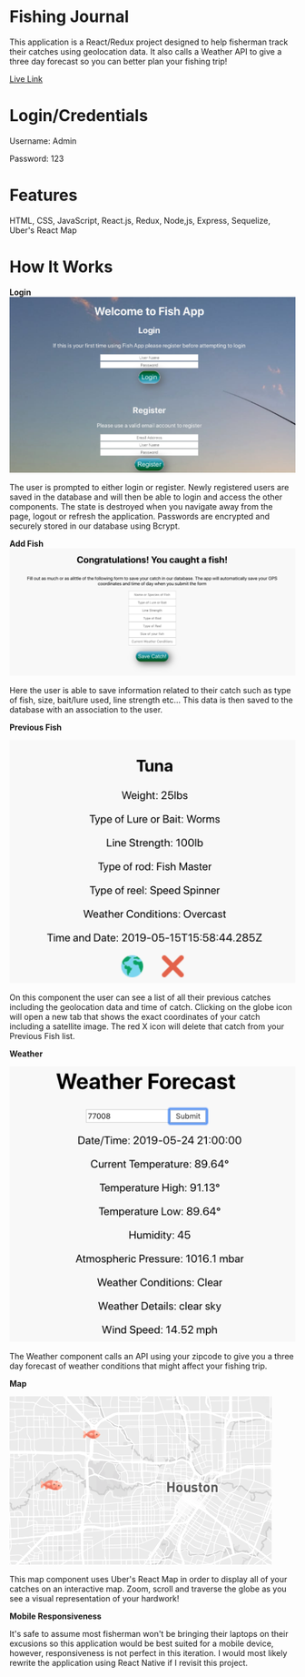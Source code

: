 # Fishing Journal

This application is a React/Redux project designed to help fisherman track their catches using geolocation data. It also calls a Weather API to give a three day forecast so you can better plan your fishing trip!

<a href="https://fishing-journal.herokuapp.com/">Live Link</a>

# Login/Credentials

Username: Admin

Password: 123


# Features
HTML, CSS, JavaScript, React.js, Redux, Node,js, Express, Sequelize, Uber's React Map

# How It Works
**Login**
<img src="Images/Login.png"/>

<p>The user is prompted to either login or register. Newly registered users are saved in the database and will then be able to login and access the other components. The state is destroyed when you navigate away from the page, logout or refresh the application. Passwords are encrypted and securely stored in our database using Bcrypt.</p>

**Add Fish**
<img src="Images/Fish.png"/>

<p>Here the user is able to save information related to their catch such as type of fish, size, bait/lure used, line strength etc... This data is then saved to the database with an association to the user.</p>
 
**Previous Fish**

<img src="Images/Previous.png"/>

<p> On this component the user can see a list of all their previous catches including the geolocation data and time of catch. Clicking on the globe icon will open a new tab that shows the exact coordinates of your catch including a satellite image. The red X icon will delete that catch from your Previous Fish list.</p>

**Weather**

<img src="Images/Weather.png"/>

<p>The Weather component calls an API using your zipcode to give you a three day forecast of weather conditions that might affect your fishing trip.</p>

**Map**

<img src="Images/Map.png"/>

<p>This map component uses Uber's React Map in order to display all of your catches on an interactive map. Zoom, scroll and traverse the globe as you see a visual representation of your hardwork!</p>

**Mobile Responsiveness**

<p>It's safe to assume most fisherman won't be bringing their laptops on their excusions so this application would be best suited for a mobile device, however, responsiveness is not perfect in this iteration. I would most likely rewrite the application using React Native if I revisit this project.</p>
